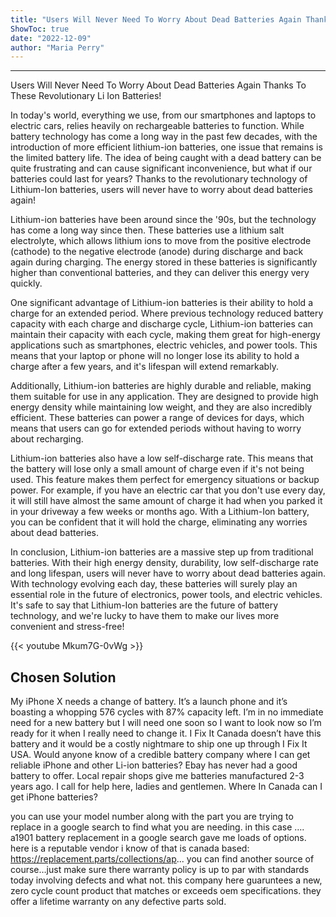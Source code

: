 ```yaml
---
title: "Users Will Never Need To Worry About Dead Batteries Again Thanks To These Revolutionary Li Ion Batteries!"
ShowToc: true 
date: "2022-12-09"
author: "Maria Perry"
---
```

*****
Users Will Never Need To Worry About Dead Batteries Again Thanks To These Revolutionary Li Ion Batteries!

In today's world, everything we use, from our smartphones and laptops to electric cars, relies heavily on rechargeable batteries to function. While battery technology has come a long way in the past few decades, with the introduction of more efficient lithium-ion batteries, one issue that remains is the limited battery life. The idea of being caught with a dead battery can be quite frustrating and can cause significant inconvenience, but what if our batteries could last for years? Thanks to the revolutionary technology of Lithium-Ion batteries, users will never have to worry about dead batteries again!

Lithium-ion batteries have been around since the '90s, but the technology has come a long way since then. These batteries use a lithium salt electrolyte, which allows lithium ions to move from the positive electrode (cathode) to the negative electrode (anode) during discharge and back again during charging. The energy stored in these batteries is significantly higher than conventional batteries, and they can deliver this energy very quickly.

One significant advantage of Lithium-ion batteries is their ability to hold a charge for an extended period. Where previous technology reduced battery capacity with each charge and discharge cycle, Lithium-ion batteries can maintain their capacity with each cycle, making them great for high-energy applications such as smartphones, electric vehicles, and power tools. This means that your laptop or phone will no longer lose its ability to hold a charge after a few years, and it's lifespan will extend remarkably.

Additionally, Lithium-ion batteries are highly durable and reliable, making them suitable for use in any application. They are designed to provide high energy density while maintaining low weight, and they are also incredibly efficient. These batteries can power a range of devices for days, which means that users can go for extended periods without having to worry about recharging.

Lithium-ion batteries also have a low self-discharge rate. This means that the battery will lose only a small amount of charge even if it's not being used. This feature makes them perfect for emergency situations or backup power. For example, if you have an electric car that you don't use every day, it will still have almost the same amount of charge it had when you parked it in your driveway a few weeks or months ago. With a Lithium-Ion battery, you can be confident that it will hold the charge, eliminating any worries about dead batteries.

In conclusion, Lithium-ion batteries are a massive step up from traditional batteries. With their high energy density, durability, low self-discharge rate and long lifespan, users will never have to worry about dead batteries again. With technology evolving each day, these batteries will surely play an essential role in the future of electronics, power tools, and electric vehicles. It's safe to say that Lithium-Ion batteries are the future of battery technology, and we're lucky to have them to make our lives more convenient and stress-free!

{{< youtube Mkum7G-0vWg >}} 



## Chosen Solution
 My iPhone X needs a change of battery. It’s a launch phone and it’s boasting a whopping 576 cycles with  87% capacity left. I’m in no immediate need for a new battery but I will need one soon so I want to look now so I’m ready for it when I really need to change it.
I Fix It Canada doesn’t have this battery and it would be a costly nightmare to ship one up through I Fix It USA. Would anyone know of a credible battery company where I can get reliable iPhone and other Li-ion batteries? Ebay has never had a good  battery to offer. Local repair shops give me batteries manufactured 2-3 years ago. I call for help here, ladies and gentlemen. Where In Canada can I get iPhone batteries?

 you can use your model number along with the part you are trying to replace in a google search to find what you are needing.
in this case …. a1901 battery replacement in a google search gave me loads of options. here is a reputable vendor i know of that is canada based:
https://replacement.parts/collections/ap...
you can find another source of course…just make sure there warranty policy is up to par with standards today involving defects and what not. this company here guaruntees a new, zero cycle count product that matches or exceeds oem specifications. they offer a lifetime warranty on any defective parts sold.




